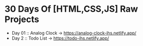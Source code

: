 # 30 Days Of [HTML,CSS,JS] Raw Projects
+ Day 01 :: Analog Clock -> https://analog-clock-ihs.netlify.app/
+ Day 2  :: Todo List -> https://todo-ihs.netlify.app/

